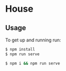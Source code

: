 # House

## Usage
To get up and running run:
``` bash
$ npm install
$ npm run serve
```

``` bash
$ npm i && npm run serve
```
